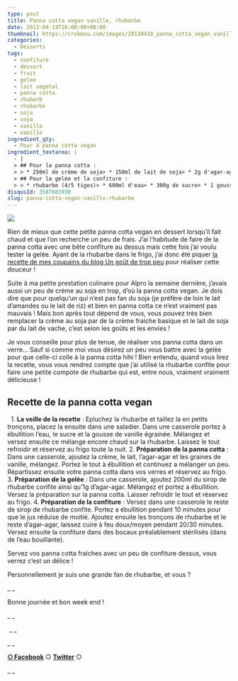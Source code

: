 ```yaml
---
type: post
title: Panna cotta vegan vanille, rhubarbe
date: 2013-04-19T16:00:00+00:00
thumbnail: https://crokmou.com/images/20130418_panna_cotta_vegan_vanille_gelee_rhubarbe__0038.jpg
categories: 
  - Desserts
tags: 
  - confiture
  - dessert
  - fruit
  - gelee
  - lait vegetal
  - panna cotta
  - rhubarb
  - rhubarbe
  - soja
  - soya
  - vanilla
  - vanille
ingredient_qty: 
  - Pour 4 panna cotta vegan
ingredient_textarea: |
  - |
  > ## Pour la panna cotta :
  > > * 250ml de crème de soja> * 150ml de lait de soja> * 2g d'agar-agar> * 1/2 gousse de vanille
  > ## Pour la gelée et la confiture :
  > > * rhubarbe (4/5 tiges)> * 600ml d'eau> * 300g de sucre> * 1 gousse de vanille> * 2g d'agar-agar
disqusId: 3587683930
slug: panna-cotta-vegan-vanille-rhubarbe
---
```


[![](http://www.crokmou.com/wp-content/uploads/2013/04/20130418_panna_cotta_vegan_vanille_gelee_rhubarbe__0044-200x3001-200x300.jpg)](http://www.crokmou.com/wp-content/uploads/2013/04/20130418_panna_cotta_vegan_vanille_gelee_rhubarbe__0044-200x3001.jpg)

Rien de mieux que cette petite panna cotta vegan en dessert lorsqu’il fait chaud et que l’on recherche un peu de frais. J’ai l’habitude de faire de la panna cotta avec une bête confiture au dessus mais cette fois j’ai voulu tester la gelée. Ayant de la rhubarbe dans le frigo, j’ai donc été piquer [la recette de mes coupains du blog Un goût de trop peu](http://www.ungoutdetroppeu.com/tarte-fraise-rhubarbe/) pour réaliser cette douceur !

Suite à ma petite prestation culinaire pour Alpro la semaine dernière, j’avais aussi un peu de crème au soja en trop, d’où la panna cotta vegan. Je dois dire que pour quelqu’un qui n’est pas fan du soja (je préfère de loin le lait d’amandes ou le lait de riz) et bien en panna cotta ce n’est vraiment pas mauvais ! Mais bon après tout dépend de vous, vous pouvez très bien remplacer la crème au soja par de la crème fraiche basique et le lait de soja par du lait de vache, c’est selon les goûts et les envies !

Je vous conseille pour plus de tenue, de réaliser vos panna cotta dans un verre… Sauf si comme moi vous désirez un peu vous battre avec la gelée pour que celle-ci colle à la panna cotta hihi ! Bien entendu, quand vous lirez la recette, vous vous rendrez compte que j’ai utilisé la rhubarbe confite pour faire une petite compote de rhubarbe qui est, entre nous, vraiment vraiment délicieuse !

## **Recette de la panna cotta vegan**

  1\. **La veille de la recette** : Epluchez la rhubarbe et taillez la en petits tronçons, placez la ensuite dans une saladier. Dans une casserole portez à ébullition l’eau, le sucre et la gousse de vanille égrainée. Mélangez et versez ensuite ce mélange encore chaud sur la rhubarbe. Laissez le tout refroidir et réservez au frigo toute la nuit. 2\. **Préparation de la panna cotta** : Dans une casserole, ajoutez la crème, le lait, l’agar-agar et les graines de vanille, mélangez. Portez le tout à ébullition et continuez a mélanger un peu. Répartissez ensuite votre panna cotta dans vos verres et réservez au frigo. 3\. **Préparation de la gelée** : Dans une casserole, ajoutez 200ml du sirop de rhubarbe confite ainsi qu’1g d’agar-agar. Mélangez et portez a ébullition. Versez la préparation sur la panna cotta. Laisser refroidir le tout et réservez au frigo. 4\. **Préparation de la confiture** : Versez dans une casserole le reste de sirop de rhubarbe confite. Portez a ébullition pendant 10 minutes pour que le jus réduise de moitié. Ajoutez ensuite les tronçons de rhubarbe et le reste d’agar-agar, laissez cuire à feu doux/moyen pendant 20/30 minutes. Versez ensuite la confiture dans des bocaux préalablement stérilisés (dans de l’eau bouillante).

Servez vos panna cotta fraiches avec un peu de confiture dessus, vous verrez c’est un délice ! 

Personnellement je suis une grande fan de rhubarbe, et vous ?

_ _

Bonne journée et bon week end !

_ _

 _ _

_ _

[**○<span style="font-size: xx-small; margin: 0px; outline: 0px; padding: 0px;"><span style="font-family: Arial, Helvetica, sans-serif; margin: 0px; outline: 0px; padding: 0px;"> </span></span>Facebook**](https://www.facebook.com/pages/CroKMou/148093255259077) ○ [**Twitter**](https://twitter.com/Crokmou) ○

_ _